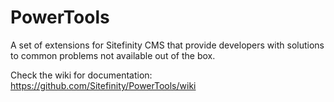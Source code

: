 PowerTools
==========

A set of extensions for Sitefinity CMS that provide developers with solutions to common problems not available out of the box.

Check the wiki for documentation: https://github.com/Sitefinity/PowerTools/wiki